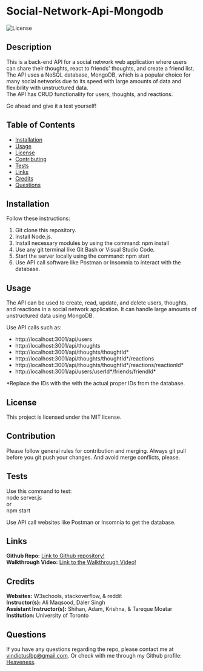 # Social-Network-Api-Mongodb

![License](https://img.shields.io/badge/license-MIT-brightgreen.svg)

## Description
This is a back-end API for a social network web application where users can share their thoughts, react to friends' thoughts, and create a friend list. <br>
The API uses a NoSQL database, MongoDB, which is a popular choice for many social networks due to its speed with large amounts of data and flexibility with unstructured data. <br>
The API has CRUD functionality for users, thoughts, and reactions. <br>

Go ahead and give it a test yourself! <br>

## Table of Contents
- [Installation](#installation)
- [Usage](#usage)
- [License](#license)
- [Contributing](#contribution)
- [Tests](#tests)
- [Links](#links)
- [Credits](#credits)
- [Questions](#questions)
  
## Installation
Follow these instructions: <br>
1. Git clone this repository. <br>
2. Install Node.js. <br>
3. Install necessary modules by using the command: npm install <br>
4. Use any git terminal like Git Bash or Visual Studio Code.
5. Start the server locally using the command: npm start <br>
6. Use API call software like Postman or Insomnia to interact with the database. <br>
  
## Usage
The API can be used to create, read, update, and delete users, thoughts, and reactions in a social network application. It can handle large amounts of unstructured data using MongoDB. <br>

Use API calls such as:
- <span>http:/<span>/localhost:3001/api/users
- <span>http:/<span>/localhost:3001/api/thoughts
- <span>http:/<span>/localhost:3001/api/thoughts/thoughtId*
- <span>http:/<span>/localhost:3001/api/thoughts/thoughtId*/reactions
- <span>http:/<span>/localhost:3001/api/thoughts/thoughtId*/reactions/reactionId*
- <span>http:/<span>/localhost:3001/api/users/userId*/friends/friendId*

*Replace the IDs with the with the actual proper IDs from the database.
  
## License
This project is licensed under the MIT license.
  
## Contribution
Please follow general rules for contribution and merging. Always git pull before you git push your changes. And avoid merge conflicts, please. <br>

## Tests
Use this command to test: <br>
node server.js <br>
or <br>
npm start <br>

Use API call websites like Postman or Insomnia to get the database.<br>

## Links
**Github Repo:** [Link to Github repository!](https://github.com/Heaveness/social-network-api-mongodb) <br>
**Walkthrough Video:** [Link to the Walkthrough Video!]() <br>

## Credits
**Websites:** W3schools, stackoverflow, & reddit <br>
**Instructor(s):** Ali Maqsood, Daler Singh <br>
**Assistant Instructor(s):** Shihan, Adam, Krishna, & Tareque Moatar <br>
**Institution:** University of Toronto <br>

## Questions
If you have any questions regarding the repo, please contact me at vindictuslbp@gmail.com. Or check with me through my Github profile: [Heaveness](https://github.com/Heaveness).
